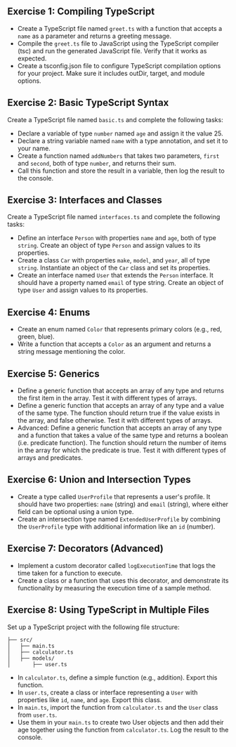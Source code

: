 ## Exercise 1: Compiling TypeScript

- Create a TypeScript file named `greet.ts` with a function that accepts a `name` as a parameter and returns a greeting message.
- Compile the `greet.ts` file to JavaScript using the TypeScript compiler (tsc) and run the generated JavaScript file. Verify that it works as expected.
- Create a tsconfig.json file to configure TypeScript compilation options for your project. Make sure it includes outDir, target, and module options.

## Exercise 2: Basic TypeScript Syntax

Create a TypeScript file named `basic.ts` and complete the following tasks:

- Declare a variable of type `number` named `age` and assign it the value 25.
- Declare a string variable named `name` with a type annotation, and set it to your name.
- Create a function named `addNumbers` that takes two parameters, `first` and `second`, both of type `number`, and returns their sum.
- Call this function and store the result in a variable, then log the result to the console.

## Exercise 3: Interfaces and Classes

Create a TypeScript file named `interfaces.ts` and complete the following tasks:

- Define an interface `Person` with properties `name` and `age`, both of type `string`. Create an object of type `Person` and assign values to its properties.
- Create a class `Car` with properties `make`, `model`, and `year`, all of type `string`. Instantiate an object of the `Car` class and set its properties.
- Create an interface named `User` that extends the `Person` interface. It should have a property named `email` of type string. Create an object of type `User` and assign values to its properties.

## Exercise 4: Enums

- Create an enum named `Color` that represents primary colors (e.g., red, green, blue).
- Write a function that accepts a `Color` as an argument and returns a string message mentioning the color.

## Exercise 5: Generics

- Define a generic function that accepts an array of any type and returns the first item in the array. Test it with different types of arrays.
- Define a generic function that accepts an array of any type and a value of the same type. The function should return true if the value exists in the array, and false otherwise. Test it with different types of arrays.
- Advanced: Define a generic function that accepts an array of any type and a function that takes a value of the same type and returns a boolean (i.e. predicate function). The function should return the number of items in the array for which the predicate is true. Test it with different types of arrays and predicates.

## Exercise 6: Union and Intersection Types

- Create a type called `UserProfile` that represents a user's profile. It should have two properties: `name` (string) and `email` (string), where either field can be optional using a union type.
- Create an intersection type named `ExtendedUserProfile` by combining the `UserProfile` type with additional information like an `id` (number).

## Exercise 7: Decorators (Advanced)

- Implement a custom decorator called `logExecutionTime` that logs the time taken for a function to execute.
- Create a class or a function that uses this decorator, and demonstrate its functionality by measuring the execution time of a sample method.

## Exercise 8: Using TypeScript in Multiple Files

Set up a TypeScript project with the following file structure:
```
├── src/
│   ├── main.ts
│   ├── calculator.ts
│   ├── models/
│       ├── user.ts
```
- In `calculator.ts`, define a simple function (e.g., addition). Export this function.
- In `user.ts`, create a class or interface representing a `User` with properties like `id`, `name`, and `age`. Export this class.
- In `main.ts`, import the function from `calculator.ts` and the `User` class from `user.ts`. 
- Use them in your `main.ts` to create two User objects and then add their age together using the function from `calculator.ts`. Log the result to the console.
